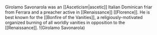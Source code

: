 Girolamo Savonarola was an [[Asceticism|ascetic]] Italian Dominican friar from Ferrara and a preacher active in [[Renaissance]] [[Florence]]. He is best known for the [[Bonfire of the Vanities]], a religiously-motivated organized burning of all worldly vanities in opposition to the [[Renaissance]].
!(Girolamo Savonarola)